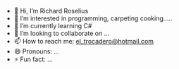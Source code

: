 - 👋 Hi, I’m Richard Roselius
- 👀 I’m interested in programming, carpeting cooking.....
- 🌱 I’m currently learning C#
- 💞️ I’m looking to collaborate on ...
- 📫 How to reach me: el_trocadero@hotmail.com
- 😄 Pronouns: ...
- ⚡ Fun fact: ...

<!---
ElTrocadero70/ElTrocadero70 is a ✨ special ✨ repository because its `README.md` (this file) appears on your GitHub profile.
You can click the Preview link to take a look at your changes.
--->
